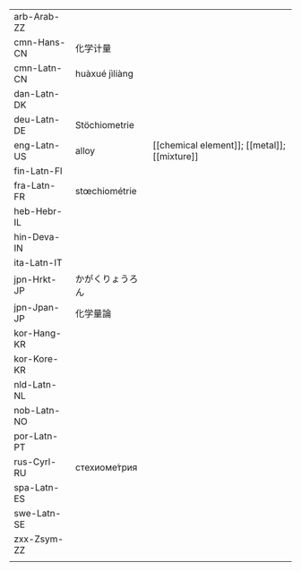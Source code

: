 | | | |
|-|-|-|
| arb-Arab-ZZ |  |  |
| cmn-Hans-CN | 化学计量 |  |
| cmn-Latn-CN | huàxué jìliàng |  |
| dan-Latn-DK |  |  |
| deu-Latn-DE | Stöchiometrie |  |
| eng-Latn-US | alloy | [[chemical element]]; [[metal]]; [[mixture]] |
| fin-Latn-FI |  |  |
| fra-Latn-FR | stœchiométrie |  |
| heb-Hebr-IL |  |  |
| hin-Deva-IN |  |  |
| ita-Latn-IT |  |  |
| jpn-Hrkt-JP | かがくりょうろん |  |
| jpn-Jpan-JP | 化学量論 |  |
| kor-Hang-KR |  |  |
| kor-Kore-KR |  |  |
| nld-Latn-NL |  |  |
| nob-Latn-NO |  |  |
| por-Latn-PT |  |  |
| rus-Cyrl-RU | стехиоме́трия |  |
| spa-Latn-ES |  |  |
| swe-Latn-SE |  |  |
| zxx-Zsym-ZZ |  |  |
|  |  |  |
